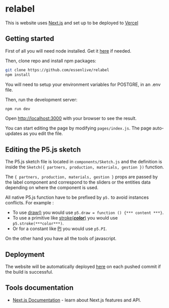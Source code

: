 # relabel

This is website uses [Next.js](https://nextjs.org/) and set up to be deployed to [Vercel](https://vercel.com/)


## Getting started

First of all you will need node installed. Get it [here](https://nodejs.org/en/) if needed.

Then, clone repo and install npm packages:

```bash
git clone https://github.com/essenlive/relabel
npm install
```
You will need to setup your environment variables for POSTGRE, in an .env file. 

Then, run the development server:

```bash
npm run dev
```

Open [http://localhost:3000](http://localhost:3000) with your browser to see the result.

You can start editing the page by modifying `pages/index.js`. The page auto-updates as you edit the file.

## Editing the P5.js sketch

The P5.js sketch file is located in `components/Sketch.js` and the definition is inside the `Sketch({ partners, production, materials, gestion })` function.

The `{ partners, production, materials, gestion }` props are passed by the label component and correspond to the sliders or the entities data depending on where the component is used.

All native P5.js function have to be prefixed by `p5.` to avoid instances conflicts. For example : 
- To use [draw()](https://p5js.org/reference/#/p5/draw) you would use `p5.draw = function () {*** content ***}`.
- To use a primitive like [stroke(***color***)](https://p5js.org/reference/#/p5/stroke) you would use `p5.stroke(***color***)`. 
- Or for a constant like [PI](https://p5js.org/reference/#/p5/PI)  you would use `p5.PI`.

On the other hand you have all the tools of javascript.


## Deployment

The website will be automatically deployed [here](http://relabel.vercel.app/) on each pushed commit if the build is successful.


## Tools documentation

- [Next.js Documentation](https://nextjs.org/docs) - learn about Next.js features and API.
